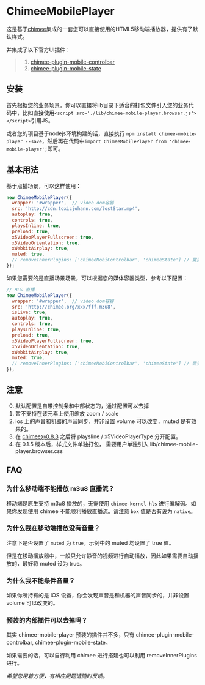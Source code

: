 # ChimeeMobilePlayer

这是基于[chimee](https://github.com/Chimeejs/chimee)集成的一套您可以直接使用的HTML5移动端播放器，提供有了默认样式。

并集成了以下官方UI插件：
> 1. [chimee-plugin-mobile-controlbar](https://github.com/Chimeejs/chimee-plugin-mobile-controlbar)
> 2. [chimee-plugin-mobile-state](https://github.com/Chimeejs/chimee-plugin-mobile-state)

## 安装

首先根据您的业务场景，你可以直接将lib目录下适合的打包文件引入您的业务代码中，比如直接使用`<script src='./lib/chimee-mobile-player.browser.js'></script>`引用JS。

或者您的项目基于nodejs环境构建的话，直接执行 `npm install chimee-mobile-player --save`，然后再在代码中`import ChimeeMobilePlayer from 'chimee-mobile-player';`即可。

## 基本用法

基于点播场景，可以这样使用：

```javascript
new ChimeeMobilePlayer({
  wrapper: '#wrapper',  // video dom容器
  src: 'http://cdn.toxicjohann.com/lostStar.mp4',
  autoplay: true,
  controls: true,
  playsInline: true,
  preload: true,
  x5VideoPlayerFullscreen: true,
  x5VideoOrientation: true,
  xWebkitAirplay: true,
  muted: true,
  // removeInnerPlugins: ['chimeeMobiControlbar', 'chimeeState'] // 需要移除的插件
});
```

如果您需要的是直播场景场景，可以根据您的媒体容器类型，参考以下配置：

```javascript
// HLS 直播
new ChimeeMobilePlayer({
  wrapper: '#wrapper',  // video dom容器
  src: 'http://chimee.org/xxx/fff.m3u8',
  isLive: true,
  autoplay: true,
  controls: true,
  playsInline: true,
  preload: true,
  x5VideoPlayerFullscreen: true,
  x5VideoOrientation: true,
  xWebkitAirplay: true,
  muted: true,
  // removeInnerPlugins: ['chimeeMobiControlbar', 'chimeeState'] // 需要移除的插件
});

```

## 注意

0. 默认配置是自带控制条和中部状态的，通过配置可以去掉
1. 暂不支持在该元素上使用缩放 zoom / scale
2. ios 上的声音和机器的声音同步，并非设置 volume 可以改变，muted 是有效果的。
3. 在 chimee@0.8.3 之后将 playsline / x5VideoPlayerType 分开配置。
4. 在 0.1.5 版本后，样式文件单独打包， 需要用户单独引入 lib/chimee-mobile-player.browser.css


## FAQ

### 为什么移动端不能播放 m3u8 直播流？

移动端是原生支持 m3u8 播放的，无需使用 `chimee-kernel-hls` 进行编解码。如果你发现使用 chimee 不能顺利播放直播流。请注意 `box` 值是否有设为 `native`。

### 为什么我在移动端播放没有音量？

注意下是否设置了 `muted` 为 `true`。示例中的 muted 均设置了 true 值。

但是在移动播放器中，一般只允许静音的视频进行自动播放，因此如果需要自动播放的，最好将 muted 设为 true。

### 为什么我不能条件音量？

如果你所持有的是 iOS 设备，你会发现声音是和机器的声音同步的，并非设置 volume 可以改变的。

### 预装的内部插件可以去掉吗？

其实 chimee-mobile-player 预装的插件并不多，只有 chimee-plugin-mobile-controlbar,  chimee-plugin-mobile-state。

如果需要的话，可以自行利用 chimee 进行搭建也可以利用 removeInnerPlugins 进行。

*希望您用着方便，有相应问题请随时反馈。*

